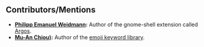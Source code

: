 ## Contributors/Mentions

- **[Philipp Emanuel Weidmann](https://github.com/p-e-w):** Author of the gnome-shell extension called [Argos](https://github.com/p-e-w/argos).
- **[Mu-An Chiou)](https://github.com/muan):** Author of the [emoji keyword library](https://github.com/muan/emojilib).
